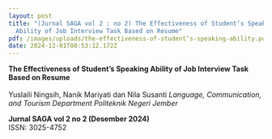 ```yaml
---
layout: post
title: "(Jurnal SAGA vol 2 : no 2) The Effectiveness of Student’s Speaking
  Ability of Job Interview Task Based on Resume"
pdf: /images/uploads/the-effectiveness-of-student’s-speaking-ability.pdf
date: 2024-12-01T00:53:12.172Z
---
```

**The Effectiveness of Student’s Speaking Ability
of Job Interview Task Based on Resume**\
\
Yuslaili Ningsih, Nanik Mariyati dan Nila Susanti
*Language, Communication, and Tourism Department Politeknik Negeri Jember*

**Jurnal SAGA vol 2 no 2 (Desember 2024)**\
ISSN: 3025-4752